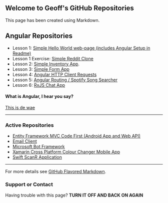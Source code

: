## Welcome to Geoff's GitHub Repositories

This page has been created using Markdown.  

## Angular Repositories
+ Lesson 1: [Simple Hello World web-page (includes Angular Setup in Readme)](https://github.com/Geoff-Roodt/angular-setup)  
+ Lesson 1 Exercise: [Simple Reddit Clone](https://github.com/Geoff-Roodt/angular-reddit-clone)  
+ Lesson 2: [Simple Inventory App](https://github.com/Geoff-Roodt/angular-inventory-app). 
+ Lesson 3: [Simple Form App](https://github.com/Geoff-Roodt/angular-forms)  
+ Lesson 4: [Angular HTTP Client Requests](https://github.com/Geoff-Roodt/angular-http)  
+ Lesson 5: [Angular Routing / Spotify Song Searcher](https://github.com/Geoff-Roodt/angular-routing)  
+ Lesson 6: [RxJS Chat App](https://github.com/Geoff-Roodt/angular-rxjs)  


#### What is Angular, I hear you say?  
[This is de wae](https://angular.io/docs)  

---

### Active Repositories  
+ [Entity Framework MVC Code First (Android App and Web API)](https://github.com/Geoff-Roodt/EFCodeFirst)
+ [Email Client](https://github.com/Geoff-Roodt/Sarge-Stubby-Emails)
+ [Microsoft Bot Framework](https://github.com/Geoff-Roodt/BotTest1)
+ [Xamarin Cross Platform Colour Changer Mobile App](https://github.com/Geoff-Roodt/COMP6001-Ass1)
+ [Swift ScanR Application](https://github.com/Geoff-Roodt/COMP6001-17B-SWIFT)

***


For more details see [GitHub Flavored Markdown](https://guides.github.com/features/mastering-markdown/).

### Support or Contact

Having trouble with this page? **TURN IT OFF AND BACK ON AGAIN**
